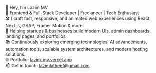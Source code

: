 👋 Hey, I’m Lazim MV  
💼 Frontend & Full-Stack Developer | Freelancer | Tech Enthusiast  
🛠️ I craft fast, responsive, and animated web experiences using React, Next.js, GSAP, Framer Motion & more  
🚀 Helping startups & businesses build modern UIs, admin dashboards, landing pages, and portfolios  
📚 Continuously exploring emerging technologies, AI advancements, automation tools, scalable system architectures, and modern hosting solutions.  
🌐 Portfolio: [lazim-mv.vercel.app](https://lazim-mv.vercel.app/?utm_source=github&utm_medium=social&utm_campaign=profile_link)  
📫 Get in touch: lazimlatheef@gmail.com  


<!---
lazim-mv/lazim-mv is a ✨ special ✨ repository because its `README.md` (this file) appears on your GitHub profile.
You can click the Preview link to take a look at your changes.
--->
